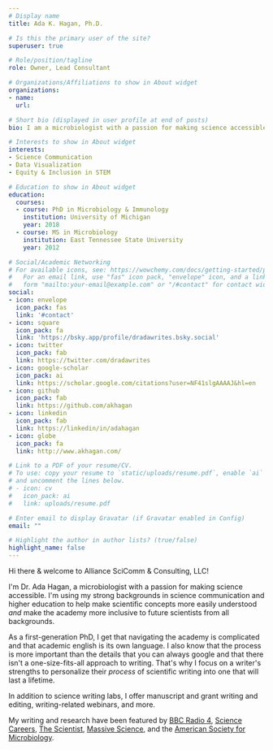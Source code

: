 ```yaml
---
# Display name
title: Ada K. Hagan, Ph.D.

# Is this the primary user of the site?
superuser: true

# Role/position/tagline
role: Owner, Lead Consultant

# Organizations/Affiliations to show in About widget
organizations:
- name: 
  url: 

# Short bio (displayed in user profile at end of posts)
bio: I am a microbiologist with a passion for making science accessible. I hope to use my background in communications and higher education to help make scientific concepts more easily understood and make the academy more inclusive to future scientists from all backgrounds.

# Interests to show in About widget
interests:
- Science Communication
- Data Visualization
- Equity & Inclusion in STEM

# Education to show in About widget
education:
  courses:
  - course: PhD in Microbiology & Immunology
    institution: University of Michigan
    year: 2018
  - course: MS in Microbiology
    institution: East Tennessee State University
    year: 2012

# Social/Academic Networking
# For available icons, see: https://wowchemy.com/docs/getting-started/page-builder/#icons
#   For an email link, use "fas" icon pack, "envelope" icon, and a link in the
#   form "mailto:your-email@example.com" or "/#contact" for contact widget.
social:
- icon: envelope
  icon_pack: fas
  link: '#contact'
- icon: square
  icon_pack: fa
  link: 'https://bsky.app/profile/dradawrites.bsky.social'
- icon: twitter
  icon_pack: fab
  link: https://twitter.com/dradawrites
- icon: google-scholar
  icon_pack: ai
  link: https://scholar.google.com/citations?user=NF41slgAAAAJ&hl=en
- icon: github
  icon_pack: fab
  link: https://github.com/akhagan
- icon: linkedin
  icon_pack: fab
  link: https://linkedin/in/adahagan
- icon: globe
  icon_pack: fa
  link: http://www.akhagan.com/

# Link to a PDF of your resume/CV.
# To use: copy your resume to `static/uploads/resume.pdf`, enable `ai` icons in `params.toml`, 
# and uncomment the lines below.
# - icon: cv
#   icon_pack: ai
#   link: uploads/resume.pdf

# Enter email to display Gravatar (if Gravatar enabled in Config)
email: ""

# Highlight the author in author lists? (true/false)
highlight_name: false
---
```


Hi there & welcome to Alliance SciComm & Consulting, LLC!

I'm Dr. Ada Hagan, a microbiologist with a passion for making science accessible. I'm using my strong backgrounds in science communication and higher education to help make scientific concepts more easily understood _and_ make the academy more inclusive to future scientists from all backgrounds.

As a first-generation PhD, I get that navigating the academy is complicated and that academic english is its own language. I also know that the process is more important than the details that you can always google and that there isn't a one-size-fits-all approach to writing. That's why I focus on a writer's strengths to personalize their _process_ of scientific writing into one that will last a lifetime.

In addition to science writing labs, I offer manuscript and grant writing and editing, writing-related webinars, and more.

My writing and research have been featured by [BBC Radio 4](https://www.bbc.co.uk/programmes/m000qjgn), [Science Careers](https://www.sciencemag.org/careers/2019/11/departmental-seminar-speakers-should-better-reflect-trainee-diversity), [The Scientist](https://www.the-scientist.com/news-opinion/qa--myth-debunkers-take-aim-at-microbiology-lore-66036), [Massive Science](https://massivesci.com/articles/cephalopods-are-forcing-us-to-rethink-what-it-means-to-be-colorblind/), and the [American Society for Microbiology](https://www.asm.org/Biographies/Ada-Hagan).
